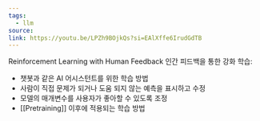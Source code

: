 ```yaml
---
tags:
  - llm
source: 
link: https://youtu.be/LPZh9BOjkQs?si=EAlXffe6IrudGdTB
---
```

Reinforcement Learning with Human Feedback
인간 피드백을 통한 강화 학습:

- 챗봇과 같은 AI 어시스턴트를 위한 학습 방법
- 사람이 직접 문제가 되거나 도움 되지 않는 예측을 표시하고 수정
- 모델의 매개변수를 사용자가 좋아할 수 있도록 조정
- [[Pretraining]] 이후에 적용되는 학습 방법